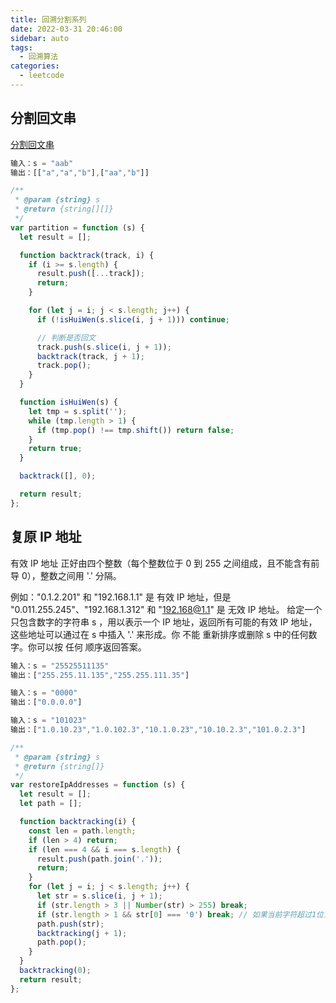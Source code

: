 ```yaml
---
title: 回溯分割系列
date: 2022-03-31 20:46:00
sidebar: auto
tags:
  - 回溯算法
categories:
  - leetcode
---
```


## 分割回文串

[分割回文串](https://leetcode-cn.com/problems/palindrome-partitioning/)

```js
输入：s = "aab"
输出：[["a","a","b"],["aa","b"]]
```

```js
/**
 * @param {string} s
 * @return {string[][]}
 */
var partition = function (s) {
  let result = [];

  function backtrack(track, i) {
    if (i >= s.length) {
      result.push([...track]);
      return;
    }

    for (let j = i; j < s.length; j++) {
      if (!isHuiWen(s.slice(i, j + 1))) continue;

      // 判断是否回文
      track.push(s.slice(i, j + 1));
      backtrack(track, j + 1);
      track.pop();
    }
  }

  function isHuiWen(s) {
    let tmp = s.split('');
    while (tmp.length > 1) {
      if (tmp.pop() !== tmp.shift()) return false;
    }
    return true;
  }

  backtrack([], 0);

  return result;
};
```

## 复原 IP 地址

有效 IP 地址 正好由四个整数（每个整数位于 0 到 255 之间组成，且不能含有前导 0），整数之间用 '.' 分隔。

例如："0.1.2.201" 和 "192.168.1.1" 是 有效 IP 地址，但是 "0.011.255.245"、"192.168.1.312" 和 "192.168@1.1" 是 无效 IP 地址。
给定一个只包含数字的字符串 s ，用以表示一个 IP 地址，返回所有可能的有效 IP 地址，这些地址可以通过在 s 中插入 '.' 来形成。你 不能 重新排序或删除 s 中的任何数字。你可以按 任何 顺序返回答案。

```js
输入：s = "25525511135"
输出：["255.255.11.135","255.255.111.35"]

输入：s = "0000"
输出：["0.0.0.0"]

输入：s = "101023"
输出：["1.0.10.23","1.0.102.3","10.1.0.23","10.10.2.3","101.0.2.3"]
```

```js
/**
 * @param {string} s
 * @return {string[]}
 */
var restoreIpAddresses = function (s) {
  let result = [];
  let path = [];

  function backtracking(i) {
    const len = path.length;
    if (len > 4) return;
    if (len === 4 && i === s.length) {
      result.push(path.join('.'));
      return;
    }
    for (let j = i; j < s.length; j++) {
      let str = s.slice(i, j + 1);
      if (str.length > 3 || Number(str) > 255) break;
      if (str.length > 1 && str[0] === '0') break; // 如果当前字符超过1位，但是前导位是0 则跳过
      path.push(str);
      backtracking(j + 1);
      path.pop();
    }
  }
  backtracking(0);
  return result;
};
```
